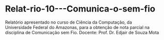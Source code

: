 # Relat-rio-10---Comunica-o-sem-fio
Relatório apresentado no curso de Ciência da Computação, da Universidade Federal do Amazonas, para a obtenção de nota parcial na disciplina de Comunicação sem Fio. Docente: Prof. Dr. Edjair de Souza Mota

